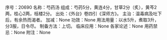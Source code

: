 序号：20690
名称：芍药汤
组成：芍药5分，黄连4分，甘草2分（炙），黄芩2两，桂心2两，栝楼2分。
出处：《外台》卷四引《深师方》。
主治：温毒病及吐下后，有余热而渴者。
加减：None
功效：None
用法用量：以水5升，煮取3升，分3服，日令尽。
制备方法：上切。
临床应用：None
各家论述：None
用药禁忌：None
附注：None
